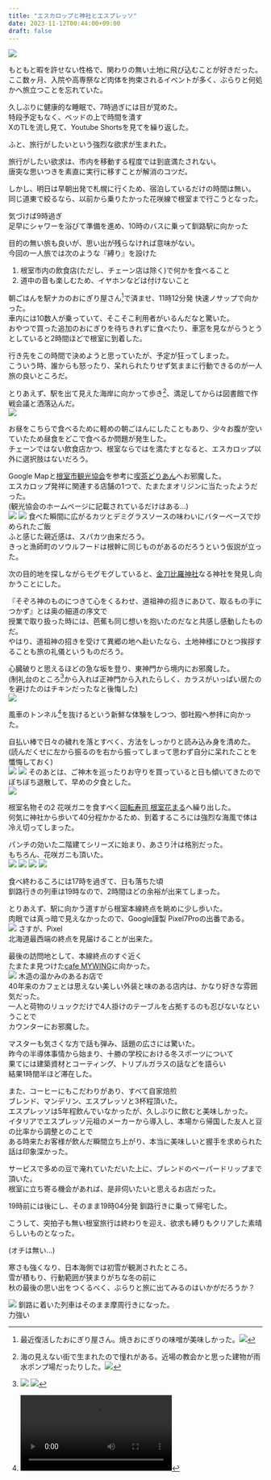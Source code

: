 ```yaml
---
title: "エスカロップと神社とエスプレッソ"
date: 2023-11-12T00:44:00+09:00
draft: false
---
```


![](img/nemuroTrip-2023/PXL_20231111_100656746.jpg)

もともと暇を許せない性格で、関わりの無い土地に飛び込むことが好きだった。  
ここ数ヶ月、入院や高専祭など肉体を拘束されるイベントが多く、ぶらりと何処かへ旅立つことを忘れていた。  

久しぶりに健康的な睡眠で、7時過ぎには目が覚めた。  
特段予定もなく、ベッドの上で時間を潰す  
XのTLを流し見て、Youtube Shortsを見てを繰り返した。  

ふと、旅行がしたいという強烈な欲求が生まれた。  

旅行がしたい欲求は、市内を移動する程度では到底満たされない。  
唐突な思いつきを素直に実行に移すことが解消のコツだ。  

しかし、明日は早朝出発で札幌に行くため、宿泊しているだけの時間は無い。  
同じ道東で絞るなら、以前から乗りたかった花咲線で根室まで行こうとなった。  

気づけば9時過ぎ  
足早にシャワーを浴びて準備を進め、10時のバスに乗って釧路駅に向かった  

目的の無い旅も良いが、思い出が残らなければ意味がない。  
今回の一人旅では次のような『縛り』を設けた  

1. 根室市内の飲食店(ただし、チェーン店は除く)で何かを食べること  
2. 道中の音も楽しむため、イヤホンなどは付けないこと  

朝ごはんを駅ナカのおにぎり屋さん[^1]で済ませ、11時12分発 快速ノサップで向かった。  
車内には10数人が乗っていて、そこそこ利用者がいるんだなと驚いた。  
おやつで買った追加のおにぎりを待ちきれずに食べたり、車窓を見ながらうとうとしていると2時間ほどで根室に到着した。  

行き先をこの時間で決めようと思っていたが、予定が狂ってしまった。  
こういう時、誰からも怒ったり、呆れられたりせず気ままに行動できるのが一人旅の良いところだ。  

とりあえず、駅を出て見えた海岸に向かって歩き[^2]、満足してからは図書館で作戦会議と洒落込んだ。  
![](img/nemuroTrip-2023/PXL_20231111_045300129.jpg)

お昼をこちらで食べるために軽めの朝ごはんにしたこともあり、少々お腹が空いていたため昼食をどこで食べるか問題が発生した。  
チェーンではない飲食店かつ、根室ならではを満たすとなると、エスカロップ以外に選択肢はないだろう。  

Google Mapと[根室市観光協会](https://www.nemuro-kankou.com)を参考に[喫茶どりあん](https://maps.app.goo.gl/hzKBL9EAAe89XfH26)へお邪魔した。  
エスカロップ発祥に関連する店舗の1つで、たまたまオリジンに当たったようだった。  
(観光協会のホームページに記載されているだけはある...)  
![](img/nemuroTrip-2023/PXL_20231111_055650677.jpg)
![](img/nemuroTrip-2023/PXL_20231111_053926002.jpg)
食べた瞬間に広がるカツとデミグラスソースの味わいにバターベースで炒められたご飯  
ふと感じた親近感は、スパカツ由来だろう。  
きっと漁師町のソウルフードは根幹に同じものがあるのだろうという仮説が立った。  

次の目的地を探しながらモグモグしていると、[金刀比羅神社](https://www.nemuro-kotohira.com)なる神社を発見し向かうことにした。  

『そぞろ神のものにつきて心をくるわせ、道祖神の招きにあひて、取るもの手につかず』とは奥の細道の序文で  
授業で取り扱った時には、芭蕉も同じ想いを抱いたのだなと共感し感動したものだ。  
やはり、道祖神の招きを受けて異郷の地へ赴いたなら、土地神様にひとつ挨拶することも旅の礼儀というものだろう。  

心臓破りと思えるほどの急な坂を登り、東神門から境内にお邪魔した。  
(制礼台のところ[^3]から入れば正神門から入れたらしく、カラスがいっぱい居たのを避けたのはチキンだったなと後悔した)  
![](img/nemuroTrip-2023/PXL_20231111_062612354.jpg)

風車のトンネル[^4]を抜けるという新鮮な体験をしつつ、御社殿へ参拝に向かった。  

自払い棒で日々の穢れを落とすべく、方法をしっかりと読み込み身を清めた。  
(読んだくせに左から振るのを右から振ってしまって思わず自分に呆れたことを懺悔しておく)  
![](img/nemuroTrip-2023/PXL_20231111_062855948.jpg)
![](img/nemuroTrip-2023/PXL_20231111_062935930.jpg)
そのあとは、ご神木を巡ったりお守りを買っていると日も傾いてきたので  
ぼちぼち退散して、早めの夕食とした。  
![](img/nemuroTrip-2023/PXL_20231111_063842269.jpg)

根室名物その2 花咲ガニを食すべく[回転寿司 根室花まる](https://www.sushi-hanamaru.com)へ繰り出した。  
何気に神社から歩いて40分程かかるため、到着するころには強烈な海風で体は冷え切ってしまった。  

パンチの効いた二階建てシリーズに始まり、あさり汁は格別だった。  
もちろん、花咲ガニも頂いた。  
![](img/nemuroTrip-2023/PXL_20231111_072055882.MP.jpg)
![](img/nemuroTrip-2023/PXL_20231111_073711482.jpg)
![](img/nemuroTrip-2023/PXL_20231111_074322770.jpg)
![](img/nemuroTrip-2023/PXL_20231111_080432329.jpg)

食べ終わるころには17時を過ぎて、日も落ちた頃  
釧路行きの列車は19時なので、2時間ほどの余裕が出来てしまった。  

とりあえず、駅に向かう道すがら根室本線終点を眺めに少し歩いた。  
肉眼では真っ暗で見えなかったので、Google謹製 Pixel7Proの出番である。  
![](img/nemuroTrip-2023/PXL_20231111_082948623.NIGHT.jpg)
さすが、Pixel  
北海道最西端の終点を見届けることが出来た。  

最後の訪問地として、本線終点のすぐ近く  
たまたま見つけた[cafe MYWING](https://www.mywing.info)に向かった。  
![](img/nemuroTrip-2023/PXL_20231111_090719269.jpg)
木造の温かみのあるお店で  
40年来のカフェとは思えない美しい外装と味のある店内は、かなり好きな雰囲気だった。  
一人と荷物のリュックだけで4人掛けのテーブルを占拠するのも忍びないなということで  
カウンターにお邪魔した。  

マスターも気さくな方で話も弾み、話題の広さには驚いた。  
昨今の半導体事情から始まり、十勝の学校における冬スポーツについて  
果てには建築資材とコーティング、トリプルガラスの話などを語らい  
結果1時間半ほど滞在した。  

また、コーヒーにもこだわりがあり、すべて自家焙煎  
ブレンド、マンデリン、エスプレッソと3杯程頂いた。  
エスプレッソは5年程飲んでいなかったが、久しぶりに飲むと美味しかった。  
イタリアでエスプレッソ元祖のメーカーから導入し、本場から帰国した友人と豆の比率から調整とのことで  
ある時来たお客様が飲んだ瞬間立ち上がり、本当に美味しいと握手を求められた話は印象深かった。  

サービスで多めの豆で淹れていただいた上に、ブレンドのペーパードリップまで頂いた。  
根室に立ち寄る機会があれば、是非伺いたいと思えるお店だった。  

19時前には後にし、そのまま19時04分発 釧路行きに乗って帰宅した。  


こうして、突拍子も無い根室旅行は終わりを迎え、欲求も縛りもクリアした素晴らしいものとなった。  

(オチは無い...)  

寒さも強くなり、日本海側では初雪が観測されたところ。  
雪が積もり、行動範囲が狭まりがちな冬の前に  
秋の最後の思い出をつくるべく、ぶらりと旅に出てみるのはいかがだろうか？  


![](img/nemuroTrip-2023/PXL_20231111_124518262.jpg)
釧路に着いた列車はそのまま摩周行きになった。  
力強い  




[^1]: 最近復活したおにぎり屋さん。焼きおにぎりの味噌が美味しかった。![](img/nemuroTrip-2023/PXL_20231111_020644337.jpg)
[^2]: 海の見えない街で生まれたので憧れがある。近場の教会かと思った建物が雨水ポンプ場だったりした。![](img/nemuroTrip-2023/PXL_20231111_044631727.jpg)
[^3]: ![](img/nemuroTrip-2023/PXL_20231111_062801834.jpg) ![](img/nemuroTrip-2023/PXL_20231111_062540528.jpg)
[^4]: ![](img/nemuroTrip-2023/PXL_20231111_062817030.mp4)